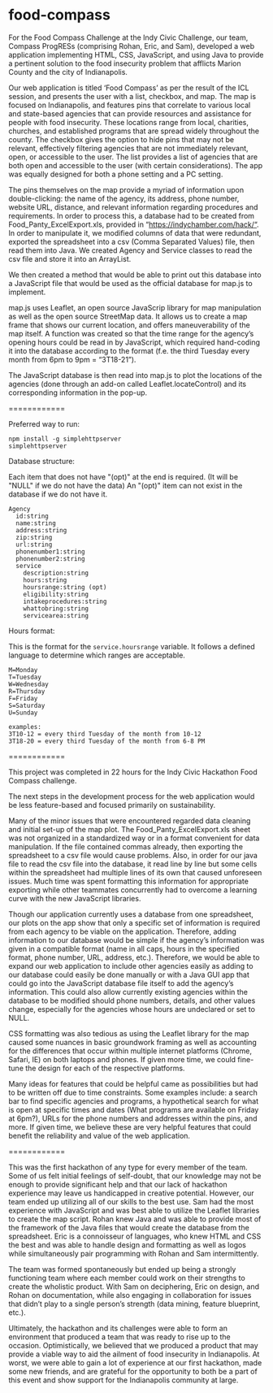 food-compass
============

For the Food Compass Challenge at the Indy Civic Challenge, our team, Compass ProgRESs (comprising Rohan, Eric, and Sam), developed a web application implementing HTML, CSS, JavaScript, and using Java to provide a pertinent solution to the food insecurity problem that afflicts Marion County and the city of Indianapolis. 

Our web application is titled ‘Food Compass’ as per the result of the ICL session, and presents the user with a list, checkbox, and map.
The map is focused on Indianapolis, and features pins that correlate to various local and state-based agencies that can provide resources and assistance for people with food insecurity.
These locations range from local, charities, churches, and established programs that are spread widely throughout the county.
The checkbox gives the option to hide pins that may not be relevant, effectively filtering agencies that are not immediately relevant, open, or accessible to the user.
The list provides a list of agencies that are both open and accessible to the user (with certain considerations).
The app was equally designed for both a phone setting and a PC setting.

The pins themselves on the map provide a myriad of information upon double-clicking: the name of the agency, its address, phone number, website URL, distance, and relevant information regarding procedures and requirements.
In order to process this, a database had to be created from Food_Panty_ExcelExport.xls, provided in “https://indychamber.com/hack/“.
In order to manipulate it, we modified columns of data that were redundant, exported the spreadsheet into a csv (Comma Separated Values) file, then read them into Java.
We created Agency and Service classes to read the csv file and store it into an ArrayList.

We then created a method that would be able to print out this database into a JavaScript file that would be used as the official database for map.js to implement. 

map.js uses Leaflet, an open source JavaScrip library for map manipulation as well as the open source StreetMap data.
It allows us to create a map frame that shows our current location, and offers maneuverability of the map itself.
A function was created so that the time range for the agency’s opening hours could be read in by JavaScript, which required hand-coding it into the database according to the format (f.e. the third Tuesday every month from 6pm to 9pm = “3T18-21”).

The JavaScript database is then read into map.js to plot the locations of the agencies (done through an add-on called Leaflet.locateControl) and its  corresponding information in the pop-up.

============

Preferred way to run:

```
npm install -g simplehttpserver
simplehttpserver
```

Database structure:

Each item that does not have "(opt)" at the end is required.
(It will be "NULL" if we do not have the data)
An "(opt)" item can not exist in the database if we do not have it.

```
Agency
  id:string
  name:string
  address:string
  zip:string
  url:string
  phonenumber1:string
  phonenumber2:string
  service
    description:string
    hours:string
    hoursrange:string (opt)
    eligibility:string
    intakeprocedures:string
    whattobring:string
    servicearea:string
```

Hours format:

This is the format for the `service.hoursrange` variable.
It follows a defined language to determine which ranges are acceptable.

```
M=Monday
T=Tuesday
W=Wednesday
R=Thursday
F=Friday
S=Saturday
U=Sunday

examples:
3T10-12 = every third Tuesday of the month from 10-12
3T18-20 = every third Tuesday of the month from 6-8 PM
```

============

This project was completed in 22 hours for the Indy Civic Hackathon Food Compass challenge.

The next steps in the development process for the web application would be less feature-based and focused primarily on sustainability. 

Many of the minor issues that were encountered regarded data cleaning and initial set-up of the map plot.
The Food_Panty_ExcelExport.xls sheet was not organized in a standardized way or in a format convenient for data manipulation.
If the file contained commas already, then exporting the spreadsheet to a csv file would cause problems.
Also, in order for our java file to read the csv file  into the database, it read line by line but some cells within the spreadsheet had multiple lines of its own that caused unforeseen issues.
Much time was spent formatting this information for appropriate exporting while other teammates concurrently had to overcome a learning curve with the new JavaScript libraries.

Though our application currently uses a database from one spreadsheet, our plots on the app show that only a specific set of information is required from each agency to be viable on the application.
Therefore, adding information to our database would be simple if the agency’s information was given in a compatible format (name in all caps, hours in the specified format, phone number, URL, address, etc.). Therefore, we would be able to expand our web application to include other agencies easily as adding to our database could easily be done manually or with a Java GUI app that could go into the JavaScript database file itself to add the agency’s information.
This could also allow currently existing agencies within the database to be modified should phone numbers, details, and other values change, especially for the agencies whose hours are undeclared or set to NULL.

CSS formatting was also tedious as using the Leaflet library for the map caused some nuances in basic groundwork framing as well as accounting for the differences that occur within multiple internet platforms (Chrome, Safari, IE) on both laptops and phones.
If given more time, we could fine-tune the design for each of the respective platforms. 

Many ideas for features that could be helpful came as possibilities but had to be written off due to time constraints.
Some examples include: a search bar to find specific agencies and programs, a hypothetical search for what is open at specific times and dates (What programs are available on Friday at 6pm?), URLs for the phone numbers and addresses within the pins, and more.
If given time, we believe these are very helpful features that could benefit the reliability and value of the web application. 

============

This was the first hackathon of any type for every member of the team.
Some of us felt initial feelings of self-doubt, that our knowledge may not be enough to provide significant help and that our lack of hackathon experience may leave us handicapped in creative potential. However, our team ended up utilizing all of our skills to the best use.
Sam had the most experience with JavaScript and was best able to utilize the Leaflet libraries to create the map script.
Rohan knew Java and was able to provide most of the framework of the Java files that would create the database from the spreadsheet.
Eric is a connoisseur of languages, who knew HTML and CSS the best and was able to handle design and formatting as well as logos while simultaneously pair programming with Rohan and Sam intermittently. 

The team was formed spontaneously but ended up being a strongly functioning team where each member could work on their strengths to create the wholistic product.
With Sam on deciphering, Eric on design, and Rohan on documentation, while also engaging in collaboration for issues that didn’t play to a single person’s strength (data mining, feature blueprint, etc.).

Ultimately, the hackathon and its challenges were able to form an environment that produced a team that was ready to rise up to the occasion.
Optimistically, we believed that we produced a product that may provide a viable way to aid the ailment of food insecurity in Indianapolis.
At worst, we were able to gain a lot of experience at our first hackathon, made some new friends, and are grateful for the opportunity to both be a part of this event and show support for the Indianapolis community at large.
